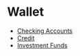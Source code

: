 # Wallet

+ [Checking Accounts](checking-accounts.md)
+ [Credit](credit.md)
+ [Investment Funds](investment-funds.md)
